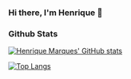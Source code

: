 ### Hi there, I'm Henrique 👋

<!--

Here are some ideas to get you started:

- 🔭 I’m currently working on ...
- 🌱 I’m currently learning ...
- 👯 I’m looking to collaborate on ...
- 🤔 I’m looking for help with ...
- 💬 Ask me about ...
- 📫 How to reach me: ...
- 😄 Pronouns: ...
- ⚡ Fun fact: ...
-->

### Github Stats
[![Henrique Marques' GitHub stats](https://github-readme-stats.vercel.app/api?username=henrigm4626&?count_private=true&show_icons=true&theme=github_dark)](https://github.com/henrigm4626/github-readme-stats)

[![Top Langs](https://github-readme-stats.vercel.app/api/top-langs/?username=henrigm4626&layout=compact&?count_private=true&theme=github_dark)](https://github.com/henrigm4626/github-readme-stats)
